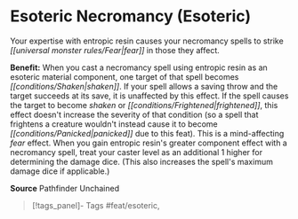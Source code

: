﻿---
cssclass: [feats]

---
# Esoteric Necromancy (Esoteric)

Your expertise with entropic resin causes your necromancy spells to strike _[[universal monster rules/Fear|fear]]_ in those they affect.

**Benefit:** When you cast a necromancy spell using entropic resin as an esoteric material component, one target of that spell becomes _[[conditions/Shaken|shaken]]_. If your spell allows a saving throw and the target succeeds at its save, it is unaffected by this effect. If the spell causes the target to become _shaken_ or _[[conditions/Frightened|frightened]]_, this effect doesn't increase the severity of that condition (so a spell that frightens a creature wouldn't instead cause it to become _[[conditions/Panicked|panicked]]_ due to this feat). This is a mind-affecting _fear_ effect. When you gain entropic resin's greater component effect with a necromancy spell, treat your caster level as an additional 1 higher for determining the damage dice. (This also increases the spell's maximum damage dice if applicable.)

**Source** Pathfinder Unchained
>[!tags_panel]- Tags
> #feat/esoteric, 